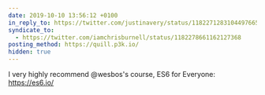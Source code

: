 ```yaml
---
date: 2019-10-10 13:56:12 +0100
in_reply_to: https://twitter.com/justinavery/status/1182271283104497665
syndicate_to:
  - https://twitter.com/iamchrisburnell/status/1182278661162127368
posting_method: https://quill.p3k.io/
hidden: true
---
```


I very highly recommend @wesbos's course, ES6 for Everyone: <a href="https://es6.io/" rel="external">https://es6.io/</a>
